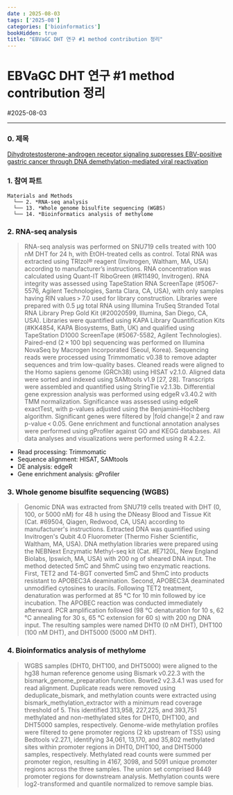 ```yaml
---
date : 2025-08-03
tags: ['2025-08']
categories: ['bioinformatics']
bookHidden: true
title: "EBVaGC DHT 연구 #1 method contribution 정리"
---
```


# EBVaGC DHT 연구 #1 method contribution 정리

#2025-08-03

---

### 0. 제목

[Dihydrotestosterone-androgen receptor signaling suppresses EBV-positive gastric cancer through DNA demethylation-mediated viral reactivation](https://link.springer.com/article/10.1007/s10120-025-01626-6)


### 1. 참여 파트

```plain text
Materials and Methods
  └── 2. *RNA-seq analysis
  └── 13. *Whole genome bisulfite sequencing (WGBS)
  └── 14. *Bioinformatics analysis of methylome
```


### 2. RNA-seq analysis

> RNA-seq analysis was performed on SNU719 cells treated with 100 nM DHT for 24 h, with EtOH-treated cells as control. Total RNA was extracted using TRIzol® reagent (Invitrogen, Waltham, MA, USA) according to manufacturer’s instructions. RNA concentration was calculated using Quant-IT RiboGreen (#R11490, Invitrogen). RNA integrity was assessed using TapeStation RNA ScreenTape (#5067-5576, Agilent Technologies, Santa Clara, CA, USA), with only samples having RIN values > 7.0 used for library construction. Libraries were prepared with 0.5 μg total RNA using Illumina TruSeq Stranded Total RNA Library Prep Gold Kit (#20020599, Illumina, San Diego, CA, USA). Libraries were quantified using KAPA Library Quantification Kits (#KK4854, KAPA Biosystems, Bath, UK) and qualified using TapeStation D1000 ScreenTape (#5067-5582, Agilent Technologies). Paired-end (2 × 100 bp) sequencing was performed on Illumina NovaSeq by Macrogen Incorporated (Seoul, Korea). Sequencing reads were processed using Trimmomatic v0.38 to remove adapter sequences and trim low-quality bases. Cleaned reads were aligned to the Homo sapiens genome (GRCh38) using HISAT v2.1.0. Aligned data were sorted and indexed using SAMtools v1.9 [27, 28]. Transcripts were assembled and quantified using StringTie v2.1.3b. Differential gene expression analysis was performed using edgeR v3.40.2 with TMM normalization. Significance was assessed using edgeR exactTest, with p-values adjusted using the Benjamini–Hochberg algorithm. Significant genes were filtered by |fold change|≥ 2 and raw p-value < 0.05. Gene enrichment and functional annotation analyses were performed using gProfiler against GO and KEGG databases. All data analyses and visualizations were performed using R 4.2.2.

* Read processing: Trimmomatic
* Sequence alignment: HISAT, SAMtools
* DE analysis: edgeR
* Gene enrichment analysis: gProfiler

### 3. Whole genome bisulfite sequencing (WGBS)

> Genomic DNA was extracted from SNU719 cells treated with DHT (0, 100, or 5000 nM) for 48 h using the DNeasy Blood and Tissue Kit (Cat. #69504, Qiagen, Redwood, CA, USA) according to manufacturer's instructions. Extracted DNA was quantified using Invitrogen's Qubit 4.0 Fluorometer (Thermo Fisher Scientific, Waltham, MA, USA). DNA methylation libraries were prepared using the NEBNext Enzymatic Methyl-seq kit (Cat. #E7120L, New England Biolabs, Ipswich, MA, USA) with 200 ng of sheared DNA input. The method detected 5mC and 5hmC using two enzymatic reactions. First, TET2 and T4-BGT converted 5mC and 5hmC into products resistant to APOBEC3A deamination. Second, APOBEC3A deaminated unmodified cytosines to uracils. Following TET2 treatment, denaturation was performed at 85 °C for 10 min followed by ice incubation. The APOBEC reaction was conducted immediately afterward. PCR amplification followed (98 °C denaturation for 10 s, 62 °C annealing for 30 s, 65 °C extension for 60 s) with 200 ng DNA input. The resulting samples were named DHT0 (0 nM DHT), DHT100 (100 nM DHT), and DHT5000 (5000 nM DHT).

### 4. Bioinformatics analysis of methylome

> WGBS samples (DHT0, DHT100, and DHT5000) were aligned to the hg38 human reference genome using Bismark v0.22.3 with the bismark_genome_preparation function. Bowtie2 v2.3.4.1 was used for read alignment. Duplicate reads were removed using deduplicate_bismark, and methylation counts were extracted using bismark_methylation_extractor with a minimum read coverage threshold of 5. This identified 313,958, 227,225, and 393,751 methylated and non-methylated sites for DHT0, DHT100, and DHT5000 samples, respectively. Genome-wide methylation profiles were filtered to gene promoter regions (2 kb upstream of TSS) using Bedtools v2.27.1, identifying 34,061, 13,170, and 35,802 methylated sites within promoter regions in DHT0, DHT100, and DHT5000 samples, respectively. Methylated read counts were summed per promoter region, resulting in 4167, 3098, and 5091 unique promoter regions across the three samples. The union set comprised 8449 promoter regions for downstream analysis. Methylation counts were log2-transformed and quantile normalized to remove sample bias.

